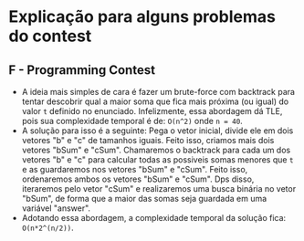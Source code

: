 # Explicação para alguns problemas do contest

## F - Programming Contest
* A ideia mais simples de cara é fazer um brute-force com backtrack para tentar descobrir qual a maior soma que fica mais próxima (ou igual) do valor ```t``` definido no enunciado. Infelizmente, essa abordagem dá TLE, pois sua complexidade temporal é de: ```O(n^2)``` onde ```n = 40```.
* A solução para isso é a seguinte: Pega o vetor inicial, divide ele em dois vetores "b" e "c" de tamanhos iguais. Feito isso, criamos mais dois vetores "bSum" e "cSum". Chamaremos o backtrack para cada um dos vetores "b" e "c" para calcular todas as possiveis somas menores que ```t``` e as guardaremos nos vetores "bSum" e "cSum". Feito isso, ordenaremos ambos os vetores "bSum" e "cSum". Dps disso, iteraremos pelo vetor "cSum" e realizaremos uma busca binária no vetor "bSum", de forma que a maior das somas seja guardada em uma variável "answer". 
* Adotando essa abordagem, a complexidade temporal da solução fica: ```O(n*2^(n/2))```.
